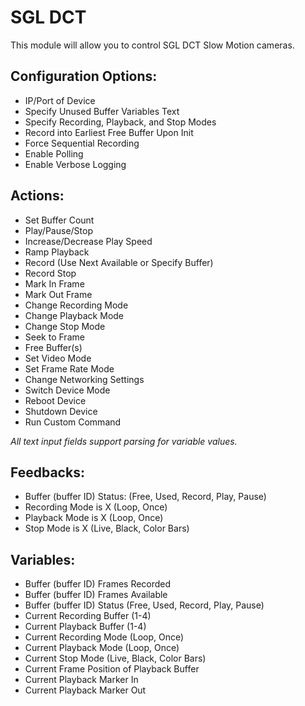 # SGL DCT

This module will allow you to control SGL DCT Slow Motion cameras.

## Configuration Options:

-   IP/Port of Device
-   Specify Unused Buffer Variables Text
-   Specify Recording, Playback, and Stop Modes
-   Record into Earliest Free Buffer Upon Init
-   Force Sequential Recording
-   Enable Polling
-   Enable Verbose Logging

## Actions:

-   Set Buffer Count
-   Play/Pause/Stop
-   Increase/Decrease Play Speed
-   Ramp Playback
-   Record (Use Next Available or Specify Buffer)
-   Record Stop
-   Mark In Frame
-   Mark Out Frame
-   Change Recording Mode
-   Change Playback Mode
-   Change Stop Mode
-   Seek to Frame
-   Free Buffer(s)
-   Set Video Mode
-   Set Frame Rate Mode
-   Change Networking Settings
-   Switch Device Mode
-   Reboot Device
-   Shutdown Device
-   Run Custom Command

_All text input fields support parsing for variable values._

## Feedbacks:

-   Buffer (buffer ID) Status: (Free, Used, Record, Play, Pause)
-   Recording Mode is X (Loop, Once)
-   Playback Mode is X (Loop, Once)
-   Stop Mode is X (Live, Black, Color Bars)

## Variables:

-   Buffer (buffer ID) Frames Recorded
-   Buffer (buffer ID) Frames Available
-   Buffer (buffer ID) Status (Free, Used, Record, Play, Pause)
-   Current Recording Buffer (1-4)
-   Current Playback Buffer (1-4)
-   Current Recording Mode (Loop, Once)
-   Current Playback Mode (Loop, Once)
-   Current Stop Mode (Live, Black, Color Bars)
-   Current Frame Position of Playback Buffer
-   Current Playback Marker In
-   Current Playback Marker Out
